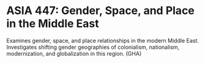 # ASIA 447: Gender, Space, and Place in the Middle East

Examines gender, space, and place relationships in the modern Middle East. Investigates shifting gender geographies of colonialism, nationalism, modernization, and globalization in this region. (GHA)
